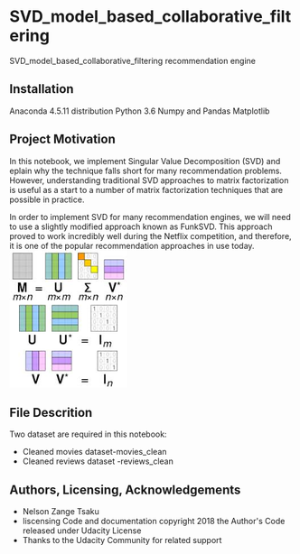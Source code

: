 # SVD_model_based_collaborative_filtering
SVD_model_based_collaborative_filtering recommendation engine 

## Installation
Anaconda 4.5.11 distribution 
Python 3.6
Numpy and Pandas
Matplotlib 

## Project Motivation
In this notebook, we implement Singular Value Decomposition (SVD) and eplain why the technique falls short for many recommendation problems. However, understanding traditional SVD approaches to matrix factorization is useful as a start to a number of matrix factorization techniques that are possible in practice.

In order to implement SVD for many recommendation engines, we will need to use a slightly modified approach known as FunkSVD. This approach proved to work incredibly well during the Netflix competition, and therefore, it is one of the popular recommendation approaches in use today.
![SVD](https://github.com/Tsakunelson/SVD_model_based_collaborative_filtering/blob/master/SVD.jpg)

## File Descrition
Two dataset are required in this notebook:
- Cleaned movies dataset-movies_clean
- Cleaned reviews dataset -reviews_clean


## Authors, Licensing, Acknowledgements
- Nelson Zange Tsaku 
- liscensing Code and documentation copyright 2018 the Author's Code released under Udacity License 
- Thanks to the Udacity Community for related support

